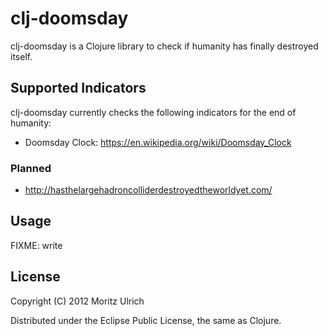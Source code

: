 # clj-doomsday

clj-doomsday is a Clojure library to check if humanity has finally destroyed itself.


## Supported Indicators

clj-doomsday currently checks the following indicators for the end of humanity:

* Doomsday Clock: https://en.wikipedia.org/wiki/Doomsday_Clock

### Planned

* http://hasthelargehadroncolliderdestroyedtheworldyet.com/


## Usage

FIXME: write

## License

Copyright (C) 2012 Moritz Ulrich

Distributed under the Eclipse Public License, the same as Clojure.
